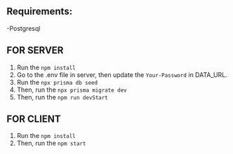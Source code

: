 ## Requirements:
 -Postgresql

## FOR SERVER
1) Run the `npm install`
2) Go to the .env file in server, then update the `Your-Password` in DATA_URL.
3) Run the `npx prisma db seed`
4) Then, run the `npx prisma migrate dev` 
5) Then, run the `npm run devStart`

## FOR CLIENT
1) Run the `npm install`
2) Then, run the `npm start`

